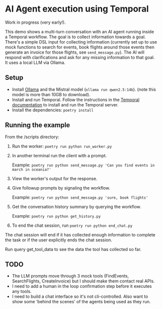 # AI Agent execution using Temporal

Work in progress (very early!).

This demo shows a multi-turn conversation with an AI agent running inside a Temporal workflow. The goal is to collect information towards a goal. There's a simple DSL input for collecting information (currently set up to use mock functions to search for events, book flights around those events then generate an invoice for those flights, see `send_message.py`). The AI will respond with clarifications and ask for any missing information to that goal. It uses a local LLM via Ollama.

## Setup
* Install [Ollama](https://ollama.com) and the Mistral model (`ollama run qwen2.5:14b`). (note this model is more than 10GB to download).
* Install and run Temporal. Follow the instructions in the [Temporal documentation](https://learn.temporal.io/getting_started/python/dev_environment/#set-up-a-local-temporal-service-for-development-with-temporal-cli) to install and run the Temporal server.
* Install the dependencies: `poetry install`

## Running the example

From the /scripts directory:

1. Run the worker: `poetry run python run_worker.py`
2. In another terminal run the client with a prompt.

    Example: `poetry run python send_message.py 'Can you find events in march in oceania?'`

3. View the worker's output for the response.
4. Give followup prompts by signaling the workflow.

    Example: `poetry run python send_message.py 'sure, book flights'`
5. Get the conversation history summary by querying the workflow.
    
    Example: `poetry run python get_history.py`
6. To end the chat session, run `poetry run python end_chat.py`

The chat session will end if it has collected enough information to complete the task or if the user explicitly ends the chat session.

Run query get_tool_data to see the data the tool has collected so far.

## TODO
- The LLM prompts move through 3 mock tools (FindEvents, SearchFlights, CreateInvoice) but I should make them contact real APIs.
- I need to add a human in the loop confirmation step before it executes any tools.
- I need to build a chat interface so it's not cli-controlled. Also want to show some 'behind the scenes' of the agents being used as they run.